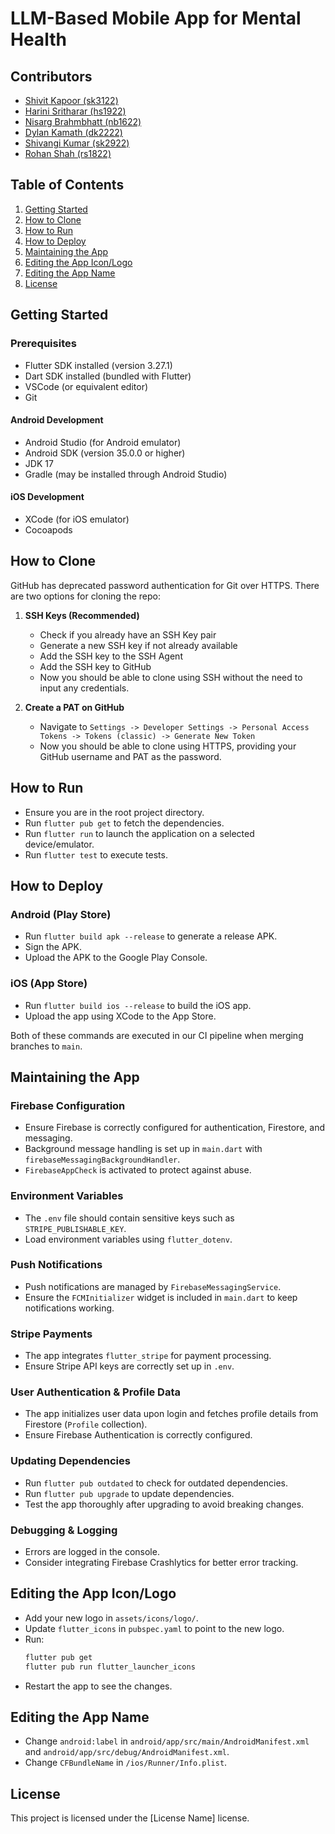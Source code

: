 # LLM-Based Mobile App for Mental Health

## Contributors
- [Shivit Kapoor (sk3122)](https://github.com/SHivit700)
- [Harini Sritharar (hs1922)](https://github.com/Harini-Sritharar)
- [Nisarg Brahmbhatt (nb1622)](https://github.com/NisargBrahmbhatt4778)
- [Dylan Kamath (dk2222)](https://github.com/dylankam)
- [Shivangi Kumar (sk2922)](https://github.com/15skumar)
- [Rohan Shah (rs1822)](https://github.com/RohanShah10)

## Table of Contents
1. [Getting Started](#getting-started)
2. [How to Clone](#how-to-clone)
3. [How to Run](#how-to-run)
4. [How to Deploy](#how-to-deploy)
5. [Maintaining the App](#maintaining-the-app)
6. [Editing the App Icon/Logo](#editing-the-app-iconlogo)
7. [Editing the App Name](#editing-the-app-name)
8. [License](#license)

## Getting Started

### Prerequisites
- Flutter SDK installed (version 3.27.1)
- Dart SDK installed (bundled with Flutter)
- VSCode (or equivalent editor)
- Git

#### Android Development
- Android Studio (for Android emulator)
- Android SDK (version 35.0.0 or higher)
- JDK 17
- Gradle (may be installed through Android Studio)

#### iOS Development
- XCode (for iOS emulator)
- Cocoapods

## How to Clone
GitHub has deprecated password authentication for Git over HTTPS. There are two options for cloning the repo:

1. **SSH Keys (Recommended)**
   - Check if you already have an SSH Key pair
   - Generate a new SSH key if not already available
   - Add the SSH key to the SSH Agent
   - Add the SSH key to GitHub
   - Now you should be able to clone using SSH without the need to input any credentials.

2. **Create a PAT on GitHub**
   - Navigate to `Settings -> Developer Settings -> Personal Access Tokens -> Tokens (classic) -> Generate New Token`
   - Now you should be able to clone using HTTPS, providing your GitHub username and PAT as the password.

## How to Run
- Ensure you are in the root project directory.
- Run `flutter pub get` to fetch the dependencies.
- Run `flutter run` to launch the application on a selected device/emulator.
- Run `flutter test` to execute tests.

## How to Deploy

### Android (Play Store)
- Run `flutter build apk --release` to generate a release APK.
- Sign the APK.
- Upload the APK to the Google Play Console.

### iOS (App Store)
- Run `flutter build ios --release` to build the iOS app.
- Upload the app using XCode to the App Store.

Both of these commands are executed in our CI pipeline when merging branches to `main`.

## Maintaining the App
### Firebase Configuration
- Ensure Firebase is correctly configured for authentication, Firestore, and messaging.
- Background message handling is set up in `main.dart` with `firebaseMessagingBackgroundHandler`.
- `FirebaseAppCheck` is activated to protect against abuse.

### Environment Variables
- The `.env` file should contain sensitive keys such as `STRIPE_PUBLISHABLE_KEY`.
- Load environment variables using `flutter_dotenv`.

### Push Notifications
- Push notifications are managed by `FirebaseMessagingService`.
- Ensure the `FCMInitializer` widget is included in `main.dart` to keep notifications working.

### Stripe Payments
- The app integrates `flutter_stripe` for payment processing.
- Ensure Stripe API keys are correctly set up in `.env`.

### User Authentication & Profile Data
- The app initializes user data upon login and fetches profile details from Firestore (`Profile` collection).
- Ensure Firebase Authentication is correctly configured.

### Updating Dependencies
- Run `flutter pub outdated` to check for outdated dependencies.
- Run `flutter pub upgrade` to update dependencies.
- Test the app thoroughly after upgrading to avoid breaking changes.

### Debugging & Logging
- Errors are logged in the console.
- Consider integrating Firebase Crashlytics for better error tracking.


## Editing the App Icon/Logo
- Add your new logo in `assets/icons/logo/`.
- Update `flutter_icons` in `pubspec.yaml` to point to the new logo.
- Run:
  ```sh
  flutter pub get
  flutter pub run flutter_launcher_icons
  ```
- Restart the app to see the changes.

## Editing the App Name
- Change `android:label` in `android/app/src/main/AndroidManifest.xml` and `android/app/src/debug/AndroidManifest.xml`.
- Change `CFBundleName` in `/ios/Runner/Info.plist`.

## License
This project is licensed under the [License Name] license.
